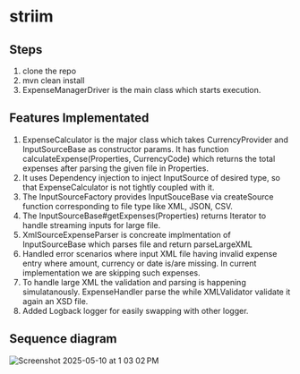 # striim

## Steps 
1. clone the repo
2. mvn clean install
3. ExpenseManagerDriver is the main class which starts execution.

## Features Implementated
1. ExpenseCalculator is the major class which takes CurrencyProvider and InputSourceBase as constructor params. It has function calculateExpense(Properties, CurrencyCode) which returns the total expenses after parsing the given file in Properties. 
2. It uses Dependency injection to inject InputSource of desired type, so that ExpenseCalculator is not tightly coupled with it.
3. The InputSourceFactory provides InputSouceBase via createSource function corresponding to file type like XML, JSON, CSV.
4. The InputSourceBase#getExpenses(Properties) returns Iterator<ExpenseEntry> to handle streaming inputs for large file.   
5. XmlSourceExpenseParser is concreate implmentation of InputSourceBase which parses file and return  parseLargeXML
6. Handled error scenarios where input XML file having invalid expense entry where amount, currency or date is/are missing. In current implementation we are skipping such expenses.  
7. To handle large XML the validation and parsing is happening simulatanously. ExpenseHandler parse the <expense> while XMLValidator validate it again an XSD file.
8. Added Logback logger for easily swapping with other logger.

## Sequence diagram 
![Screenshot 2025-05-10 at 1 03 02 PM](https://github.com/user-attachments/assets/47f3d557-e17c-4b8b-8117-d78f3d3fb2b5)
